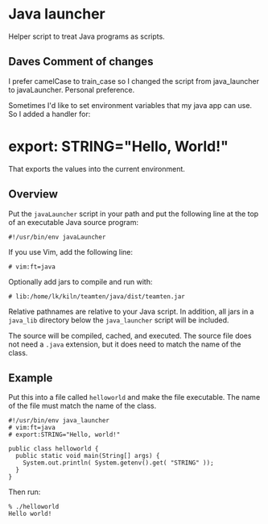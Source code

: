 # Java launcher

Helper script to treat Java programs as scripts.

## Daves Comment of changes
I prefer camelCase to train_case so I changed the script from java_launcher to javaLauncher.  Personal preference.

Sometimes I'd like to set environment variables that my java app can use.  So I added a handler for:

   # export: STRING="Hello, World!"

That exports the values into the current environment.

## Overview

Put the `javaLauncher` script in your path and put the following line at the
top of an executable Java source program:

    #!/usr/bin/env javaLauncher

If you use Vim, add the following line:

    # vim:ft=java

Optionally add jars to compile and run with:

    # lib:/home/lk/kiln/teamten/java/dist/teamten.jar

Relative pathnames are relative to your Java script. In addition, all jars
in a `java_lib` directory below the `java_launcher` script will be included.

The source will be compiled, cached, and executed. The source file does not
need a `.java` extension, but it does need to match the name of the class.

## Example

Put this into a file called `helloworld` and make the file executable. The name
of the file must match the name of the class.

    #!/usr/bin/env java_launcher
    # vim:ft=java
    # export:STRING="Hello, world!"

    public class helloworld {
      public static void main(String[] args) {
        System.out.println( System.getenv().get( "STRING" ));
      }
    }

Then run:

    % ./helloworld
    Hello world!

